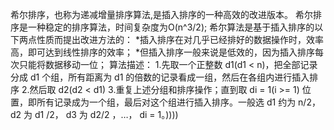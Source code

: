 希尔排序，也称为递减增量排序算法,是插入排序的一种高效的改进版本。
    希尔排序是一种稳定的排序算法，时间复杂度为O(n^3/2);
    希尔算法是基于插入排序的以下两点性质而提出改进方法的：
    *插入排序在对几乎已经排好的数据操作时，效率高，即可达到线性排序的效率；
    *但插入排序一般来说是低效的，因为插入排序每次只能将数据移动一位；
算法描述：
    1.先取一个正整数 d1(d1 < n)，把全部记录分成 d1 个组，所有距离为 d1
	的倍数的记录看成一组，然后在各组内进行插入排序
    2.然后取 d2(d2 < d1)
    3.重复上述分组和排序操作；直到取 di = 1(i >= 1)
	位置，即所有记录成为一个组，最后对这个组进行插入排序。一般选 d1 约为 n/2，d2
	为 d1 /2， d3 为 d2/2 ，…， di = 1。))))
